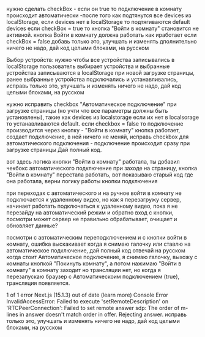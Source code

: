 нужно сделать checkBox - если он true то подключение в комнату происходит автоматически 
-после того как подтянутся все devices из localStorage, если devices нет в localStorage то подтягиваются default devices
если checkBox = true то кнопка "Войти в комнату" становится не активной. 
кнопка Войти в комнату должна работать как иработает если checkBox = false
добавь только это, улучшать и изменять дполнительно ничего не надо, дай код целыми блоками, на русском


Выбор устройств: нужно чтобы все устройства записывались в localStorage 
пользователь выбирает устройства и выбранные устройства записываются в localStorage
при новой загрузке страницы, ранее выбранные устройства подключались и устанавливались, 
исправь только это, улучшать и изменять ничего не надо, дай код целыми блоками, на русском


нужно исправить checkbox "Автоматическое подключение" при загрузке страницы (но учти что все параметры должны быть установлены), 
такие как devices из localstorage если их нет в localsorage то устанавливаются default. если checkbox = false то подключение производится через
кнопку -  "Войти в комнату" кнопка работает, создает подключение, в ней ничего не меняй, исправь checkbox для автоматического подключения - подключение происходит сразу при загрузке страницы
Дай полный код.

вот здесь логика кнопки "Войти в комнату" работала, ты добавил чекбокс автоматического подключение при заходе на страницу, кнопка "Войти в комнату" перестала работать, вот показываю старый код где она работала, верни логику работы кнопки подключения


при переходах с автоматического и на ручное войти в комнату не подключается к удаленному видео, но как я перезагружу сервер, 
начинает работать подключаться к удаленному видео, пока я не перезайду на автоматический режим и обратно вход с кнопки, 
посмотри может сервер не правильно обрабатывает, очищает и обновляет данные?

посмотри с автоматическим переподключением и с кнопки войти в комнату, 
ошибка выскакивает когда я снимаю галочку или ставлю на автоматическое подключение, дай полный код отвечай на русском
когда стоит Автоматическое подключение, я снимаю галочку, выхожу с комнаты кнопкой "Покинуть комнату", а потом нажимаю "Войти в комнату"
в комнату заходит но трансляции нет, но когда я перезапускаю браузер с Автоматическоим подключением (true), трансляция появляется.

1 of 1 error
Next.js (15.1.3) out of date (learn more)
Console Error
InvalidAccessError: Failed to execute 'setRemoteDescription' on 'RTCPeerConnection': Failed to set remote answer sdp: The order of m-lines in answer doesn't match order in offer. Rejecting answer.
исправь только это, улучшать и изменять ничего не надо, дай код целыми блоками, на русском